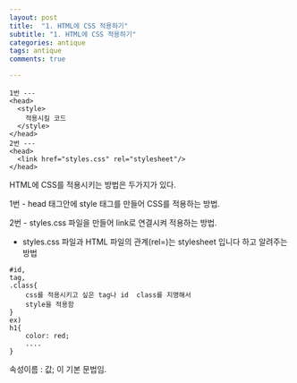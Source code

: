 ```yaml
---
layout: post
title:  "1. HTML에 CSS 적용하기"
subtitle: "1. HTML에 CSS 적용하기"
categories: antique
tags: antique
comments: true

---
```


```
1번 ---
<head>
  <style>
	적용시킬 코드
  </style>
</head>
2번 ---
<head>
  <link href="styles.css" rel="stylesheet"/>
</head>
```

HTML에 CSS를 적용시키는 방법은 두가지가 있다.

1번 - head 태그안에 style 태그를 만들어 CSS를 적용하는 방법.

2번 - styles.css 파일을 만들어 link로 연결시켜 적용하는 방법.
- styles.css 파일과 HTML 파일의 관계(rel=)는 
 stylesheet 입니다 하고 알려주는 방법

```
#id,
tag,
.class{
	css를 적용시키고 싶은 tag나 id  class를 지명해서
	style을 적용함
}
ex)
h1{
	color: red;
	....
}
```

속성이름 : 값; 이 기본 문법임.